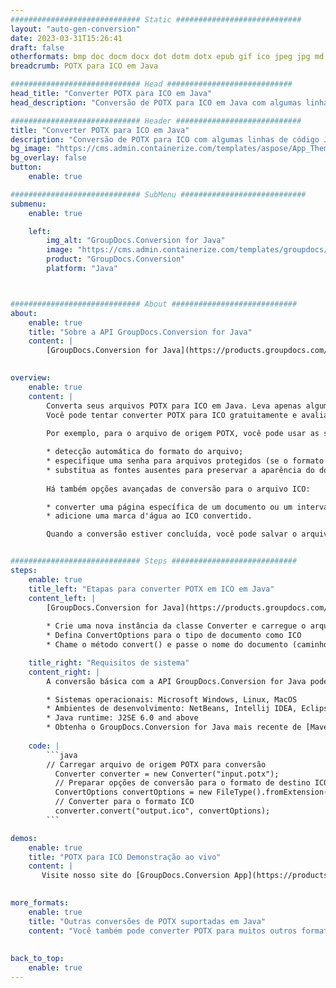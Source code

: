 ```yaml
---
############################# Static ############################
layout: "auto-gen-conversion"
date: 2023-03-31T15:26:41
draft: false
otherformats: bmp doc docm docx dot dotm dotx epub gif ico jpeg jpg md odt ott pdf png psd rtf tex tif tiff txt xps
breadcrumb: POTX para ICO em Java

############################# Head ############################
head_title: "Converter POTX para ICO em Java"
head_description: "Conversão de POTX para ICO em Java com algumas linhas de código. Converta mais de 160 formatos de arquivo usando a API de conversão de documentos do GroupDocs para Java"

############################# Header ############################
title: "Converter POTX para ICO em Java"
description: "Conversão de POTX para ICO com algumas linhas de código Java"
bg_image: "https://cms.admin.containerize.com/templates/aspose/App_Themes/V3/images/bg/header1.png"
bg_overlay: false
button:
    enable: true

############################# SubMenu ############################
submenu:
    enable: true

    left:
        img_alt: "GroupDocs.Conversion for Java"
        image: "https://cms.admin.containerize.com/templates/groupdocs/images/product-logos/90x90-noborder/groupdocs-conversion-java.png"
        product: "GroupDocs.Conversion"
        platform: "Java"



############################# About ############################
about:
    enable: true
    title: "Sobre a API GroupDocs.Conversion for Java"
    content: |
        [GroupDocs.Conversion for Java](https://products.groupdocs.com/conversion/java/) é uma API avançada de conversão de formato de arquivo para conversão entre formatos populares de imagem e documento, como Microsoft Office, OpenDocument, PDF, HTML, e-mail, CAD. e muito mais com apenas algumas linhas de código. A API nativa detecta automaticamente os formatos dos documentos originais e oferece muitas opções para personalizar os documentos convertidos. Juntamente com a função de extrair informações de um documento, ele também suporta o armazenamento em cache dos resultados da conversão para o disco local por padrão. No entanto, qualquer tipo de armazenamento em cache pode ser suportado pela implementação das interfaces apropriadas - Amazon S3, Dropbox, Google Drive, Windows Azure, Reddis ou quaisquer outras.
    

overview:
    enable: true
    content: |
        Converta seus arquivos POTX para ICO em Java. Leva apenas algumas linhas de código Java em qualquer plataforma de sua escolha, como Windows, Linux, macOS.
        Você pode tentar converter POTX para ICO gratuitamente e avaliar a qualidade dos resultados da conversão. Junto com scripts de conversão de arquivo simples, você pode tentar opções mais sofisticadas para carregar o arquivo de origem POTX e armazenar a saída ICO. 
        
        Por exemplo, para o arquivo de origem POTX, você pode usar as seguintes opções de carregamento:

        * detecção automática do formato do arquivo;
        * especifique uma senha para arquivos protegidos (se o formato de arquivo for compatível);
        * substitua as fontes ausentes para preservar a aparência do documento.
        
        Há também opções avançadas de conversão para o arquivo ICO:

        * converter uma página específica de um documento ou um intervalo de páginas;
        * adicione uma marca d'água ao ICO convertido.

        Quando a conversão estiver concluída, você pode salvar o arquivo ICO no caminho do arquivo local ou em qualquer armazenamento de terceiros, como FTP, Amazon S3, Google Drive, Dropbox etc. Observe - para converter POTX para ICO, você não precisa instalar nenhum software adicional, como MS Office, Open Office, Adobe Acrobat Reader etc.


############################# Steps ############################
steps:
    enable: true
    title_left: "Etapas para converter POTX em ICO em Java"
    content_left: |
        [GroupDocs.Conversion for Java](https://products.groupdocs.com/conversion/java/) permite que os desenvolvedores convertam facilmente o arquivo POTX para ICO com algumas linhas de código.
        
        * Crie uma nova instância da classe Converter e carregue o arquivo POTX com o caminho completo
        * Defina ConvertOptions para o tipo de documento como ICO
        * Chame o método convert() e passe o nome do documento (caminho completo) e formato (ICO) como parâmetro

    title_right: "Requisitos de sistema"
    content_right: |
        A conversão básica com a API GroupDocs.Conversion for Java pode ser feita com apenas algumas linhas de código. Nossas APIs são suportadas em todas as principais plataformas e sistemas operacionais. Antes de executar o código abaixo, certifique-se de ter os seguintes pré-requisitos instalados em seu sistema.

        * Sistemas operacionais: Microsoft Windows, Linux, MacOS
        * Ambientes de desenvolvimento: NetBeans, Intellij IDEA, Eclipse, etc.
        * Java runtime: J2SE 6.0 and above
        * Obtenha o GroupDocs.Conversion for Java mais recente de [Maven](https://repository.groupdocs.com/webapp/#/artifacts/browse/tree/General/repo/com/groupdocs/groupdocs-conversion)
         
    code: |
        ```java    
        // Carregar arquivo de origem POTX para conversão
          Converter converter = new Converter("input.potx");
          // Preparar opções de conversão para o formato de destino ICO
          ConvertOptions convertOptions = new FileType().fromExtension("ico").getConvertOptions();
          // Converter para o formato ICO
          converter.convert("output.ico", convertOptions);
        ```

demos:
    enable: true
    title: "POTX para ICO Demonstração ao vivo"
    content: |
       Visite nosso site do [GroupDocs.Conversion App](https://products.groupdocs.app/conversion/family) e experimente a conversão de POTX para ICO agora. A demonstração gratuita tem os seguintes benefícios
          

more_formats:
    enable: true
    title: "Outras conversões de POTX suportadas em Java"
    content: "Você também pode converter POTX para muitos outros formatos de arquivo. Por favor, veja a lista abaixo."
       
       
back_to_top:
    enable: true
---
```

